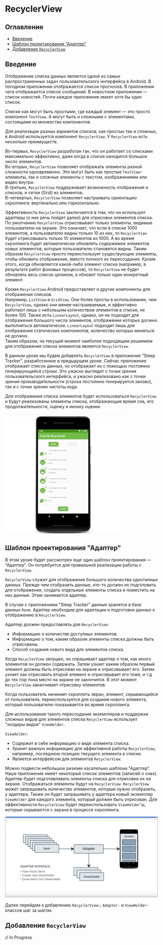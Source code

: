 # RecyclerView

## Оглавление

- [Введение](#введение)
- [Шаблон проектирования "Адаптер"](#шаблон-проектирования-адаптер)
- [Добавление `RecyclerView`](#добавление-recyclerview)

## Введение

Отображение списка данных является одной из самых распространенных задач пользовательского интерфейса в Android. В погодном приложении отображается список прогнозов. В приложении чата отображается список сообщений. В новостном приложении — список новостей. Почти каждое приложение имеет хотя бы один список.

Списки как могут быть простыми, где каждый элемент — это просто компонент `TextView`. А могут быть и сложными с элементами, состоящими из множества компонентов.

Для реализации разных вариантов списков, как простых так и сложных, в Android используется компонент `RecyclerView`. У `RecyclerView` есть несколько преимуществ.

Во-первых, `RecyclerView` разработан так, что он работает со списками максимально эффективно, даже когда в списке находится большое число элементов.  
Во-вторых, `RecyclerView` позволяет отображать элементы разной сложности одновременно. Это могут быть как простые `TextView`-элементы, так и сложные элементы с текстом, изображениями или видео внутри.  
В-третьих, `RecyclerView` поддерживает возможность отображения и списков, и сетки (Grid) из элементов.  
В-четвертых, `RecyclerView` позволяет настраивать ориентацию скроллинга: вертикально или горизонтально.

Эффективность `RecyclerView` заключается в том, что он использует адаптеры (о них речь пойдет далее) для отрисовки элементов списка. По умолчанию `RecyclerView` отрисовывает только элементы, видимые пользователю на экране. Это означает, что если в списке 1000 элементов, а пользователю видны только 10 из них, то `RecyclerView` будет отрисовывать только 10 элементов из 1000. А во время скроллинга будет автоматически обновлять содержимое элементов новых элементов, которые пользователю становятся видны. Таким образом `RecyclerView` просто переиспользует существующие элементы, чтобы обновить отображение, вместо полного их пересоздания. Кроме этого, когда обновляется какой-либо элемент списка (например, в результате работ фоновых процессов), то `RecyclerView` не будет обновлять весь список целиком, а обновит только один конкретный элемент.

Кроме `RecyclerView` Android предоставляет и другие компоненты для отображения списков.  
Например, `ListView` и `GridView`. Они более просты в использовании, чем `RecyclerView`, однако они менее настраиваемые, и эффективно работают лишь с небольшим количеством элементов в списке, не более 100.
Также есть `LinearLayout`, однако, он не подходит для отображения большого числа элементов, отображение которых должно выполняться автоматически. `LinearLayout` подходит лишь для отображения статических компонентов, количество которых меняться не должно.  
Таким образом, на текущий момент наиболее подходящим решением для отображения списка элементов является `RecyclerView`.

В данном уроке мы будем добавлять `RecyclerView` в приложение "Sleep Tracker", разработанное в предыдущем уроке. Сейчас приложение отображает список данных, но отображает их с помощью постоянно генерирующейся строки. Это ужасно выглядит с точки зрения пользовательского интерфейса, и ужасно реализовано как с точки зрения производительности (строка постоянно генерируется заново), так и с точки зрения чистоты кода.

Для отображения списка элементов будет использоваться `RecyclerView` и будут реализованы элементы списка, отображающие время сна, его продолжительности, оценку и иконку оценки.

![](sleep-tracker-with-recyclerview.png)

## Шаблон проектирования "Адаптер"

В этом уроке будет рассмотрен еще один шаблон проектирования — "Адаптер". Он потребуется для правильной реализации работы с `RecyclerView`.

`RecyclerView` служит для отображения большого количества однотипных данных. Прежде чем отобразить данные, кто-то должен их подготовить для отображения, создать отдельные элементы списка и поместить на них данные. Этим занимается адаптер.

В случае с приложением "Sleep Tracker" данные хранятся в базе данных `Room`. Адаптер необходим для адаптации и подготовки данных к отображению в `RecyclerView`.

Адаптер должен предоставлять для `RecyclerView`:

* Информацию о количестве доступных элементов.
* Информацию о том, каким образом элементы списка должны быть отрисованы.
* Способ создания нового вида для элементов списка.

Когда `RecyclerView` запущен, он опрашивает адаптер о том, как много элементов он должен содержать. Затем узнает каким образом первый элемент должны быть отрисован на экране и отрисовывает его. Затем узнает как отрисовать второй элемент и отрисовывает его тоже, и т.д до тех пор пока место на экране не закончится. В этот момент `RecyclerView` заканчивает отрисовку элементов. 

Когда пользователь начинает скроллить экран, элемент, скрывающийся от пользователя, переиспользуется для создания нового элемента, который пользователю показывается во время скроллинга.

Для использования такого пересоздания экземпляров и поддержки сложных видов для элементов списка `RecyclerView` использует "холдеры видов" `ViewHolder`.

`ViewHolder`:

* Содержит в себе информацию о виде элемента списка.
* Хранит важную информацию для эффективной работы `RecyclerView`, например, последнюю позицию текущего элемента в списке.
* Является интерфейсом для элементов `RecyclerView`.

Можно подвести небольшое резюме касательно шаблона "Адаптер".  
Наше приложение имеет некоторый список элементов (записей о снах). Адаптер будет подготавливать элементы списка для отрисовки их на экране. Отображаться элементы будут на `RecyclerView`. `RecyclerView` может запрашивать количество элементов, которые нужно отобразить, у адаптера. Также он будет запрашивать у адаптера новый экземпляр `ViewHolder` для каждого элемента, который должен быть отрисован. Для эффективности `RecyclerView` будет переиспользовать `ViewHolder`'ы, которые скрываются с экрана в процессе скроллинга.

![](adapter-pattern.png)

Далее перейдем к добавлению `RecyclerView`-, `Adapter-` и `ViewHolder`-классов шаг за шагом.

## Добавление `RecyclerView`

// In Progress 



